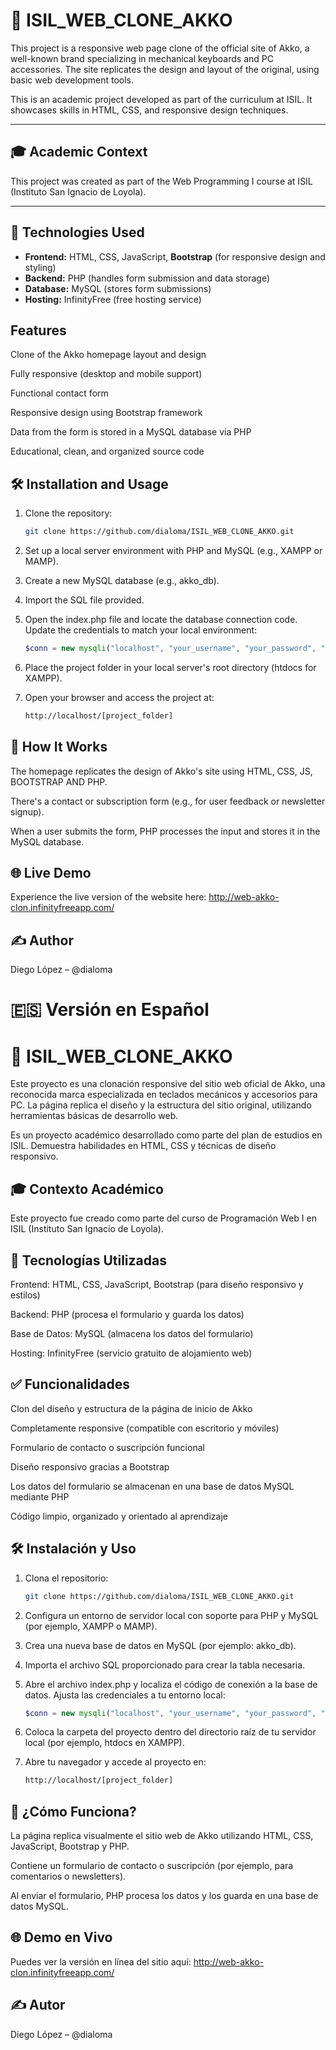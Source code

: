 # 📌  ISIL_WEB_CLONE_AKKO

This project is a responsive web page clone of the official site of Akko, a well-known brand specializing in mechanical keyboards and PC accessories. The site replicates the design and layout of the original, using basic web development tools.

This is an academic project developed as part of the curriculum at ISIL. It showcases skills in HTML, CSS, and responsive design techniques.

---

## 🎓 Academic Context

This project was created as part of the Web Programming I course at ISIL (Instituto San Ignacio de Loyola).

---

## 🚀 Technologies Used

- **Frontend:** HTML, CSS, JavaScript, **Bootstrap** (for responsive design and styling)  
- **Backend:** PHP (handles form submission and data storage)  
- **Database:** MySQL (stores form submissions)  
- **Hosting:** InfinityFree (free hosting service)


## Features

Clone of the Akko homepage layout and design

Fully responsive (desktop and mobile support)

Functional contact form

Responsive design using Bootstrap framework

Data from the form is stored in a MySQL database via PHP

Educational, clean, and organized source code



## 🛠️ Installation and Usage

1. Clone the repository:
   ```bash
   git clone https://github.com/dialoma/ISIL_WEB_CLONE_AKKO.git
2. Set up a local server environment with PHP and MySQL (e.g., XAMPP or MAMP).

3. Create a new MySQL database (e.g., akko_db).

4. Import the SQL file provided.

5. Open the index.php file and locate the database connection code. Update the credentials to match your local environment:
   ```php
   $conn = new mysqli("localhost", "your_username", "your_password", "akko_form_data");
   ```

6. Place the project folder in your local server's root directory (htdocs for XAMPP).

7. Open your browser and access the project at:
   ```bash
   http://localhost/[project_folder]
   ```

## 🧪 How It Works
The homepage replicates the design of Akko's site using HTML, CSS, JS, BOOTSTRAP AND PHP.

There's a contact or subscription form (e.g., for user feedback or newsletter signup).

When a user submits the form, PHP processes the input and stores it in the MySQL database.

## 🌐 Live Demo
Experience the live version of the website here:
http://web-akko-clon.infinityfreeapp.com/

## ✍️ Author
Diego López – @dialoma

# 🇪🇸 Versión en Español
# 📌 ISIL_WEB_CLONE_AKKO
Este proyecto es una clonación responsive del sitio web oficial de Akko, una reconocida marca especializada en teclados mecánicos y accesorios para PC. La página replica el diseño y la estructura del sitio original, utilizando herramientas básicas de desarrollo web.

Es un proyecto académico desarrollado como parte del plan de estudios en ISIL. Demuestra habilidades en HTML, CSS y técnicas de diseño responsivo.

## 🎓 Contexto Académico
Este proyecto fue creado como parte del curso de Programación Web I en ISIL (Instituto San Ignacio de Loyola).

## 🚀 Tecnologías Utilizadas
Frontend: HTML, CSS, JavaScript, Bootstrap (para diseño responsivo y estilos)

Backend: PHP (procesa el formulario y guarda los datos)

Base de Datos: MySQL (almacena los datos del formulario)

Hosting: InfinityFree (servicio gratuito de alojamiento web)

## ✅ Funcionalidades
Clon del diseño y estructura de la página de inicio de Akko

Completamente responsive (compatible con escritorio y móviles)

Formulario de contacto o suscripción funcional

Diseño responsivo gracias a Bootstrap

Los datos del formulario se almacenan en una base de datos MySQL mediante PHP

Código limpio, organizado y orientado al aprendizaje

## 🛠️ Instalación y Uso
1. Clona el repositorio:
   ```bash
   git clone https://github.com/dialoma/ISIL_WEB_CLONE_AKKO.git
2. Configura un entorno de servidor local con soporte para PHP y MySQL (por ejemplo, XAMPP o MAMP).

3. Crea una nueva base de datos en MySQL (por ejemplo: akko_db).

4. Importa el archivo SQL proporcionado para crear la tabla necesaria.

5. Abre el archivo index.php y localiza el código de conexión a la base de datos. Ajusta las credenciales a tu entorno local:
   ```php
   $conn = new mysqli("localhost", "your_username", "your_password", "akko_form_data");
   ```

6. Coloca la carpeta del proyecto dentro del directorio raíz de tu servidor local (por ejemplo, htdocs en XAMPP).

7. Abre tu navegador y accede al proyecto en:
   ```bash
   http://localhost/[project_folder]
   ```

## 🧪 ¿Cómo Funciona?
La página replica visualmente el sitio web de Akko utilizando HTML, CSS, JavaScript, Bootstrap y PHP.

Contiene un formulario de contacto o suscripción (por ejemplo, para comentarios o newsletters).

Al enviar el formulario, PHP procesa los datos y los guarda en una base de datos MySQL.

## 🌐 Demo en Vivo
Puedes ver la versión en línea del sitio aquí:
http://web-akko-clon.infinityfreeapp.com/

## ✍️ Autor
Diego López – @dialoma
